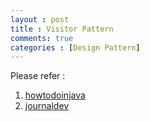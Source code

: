 ```yaml
---
layout : post
title : Visitor Pattern
comments: true
categories : [Design Pattern]
---
```


Please refer :
1. [howtodoinjava](https://howtodoinjava.com/design-patterns/behavioral/visitor-design-pattern-example-tutorial/)
2. [journaldev](https://www.journaldev.com/1769/visitor-design-pattern-java)
